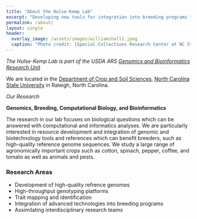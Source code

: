 ```yaml
---
title: "About the Hulse-Kemp Lab"
excerpt: "Developing new tools for integration into breeding programs "
permalink: /about/
layout: single
header:
  overlay_image: /assets/images/williamshall2.jpeg
  caption: "Photo credit: [Special Collections Research Center at NC State University Libraries](https://d.lib.ncsu.edu/collections/catalog/mc00336_Williams-Hall-July-2009#?c=&m=&s=&cv=&xywh=-801%2C-213%2C5179%2C2546)"
---
```



_The Hulse-Kemp Lab is part of the USDA ARS [Genomics and Bioinformatics Research Unit](https://www.ars.usda.gov/southeast-area/stoneville-ms/genomics-and-bioinformatics-research/people/amanda-hulse-kemp//)_

We are located in the [Department of Crop and Soil Sciences](https://cals.ncsu.edu/crop-and-soil-sciences/), [North Carolina State University](http://www.ncsu.edu/) in Raleigh, North Carolina.

_Our Research_

**Genomics, Breeding, Computational Biology, and Bioinformatics** 

The research in our lab focuses on biological questions which can be answered with computational and informatics analyses. We are particularly interested in resource development and integration of genomic and biotechnology tools and references which can benefit breeders, such as high-quality reference genome sequences. We study a large range of agronomically important crops such as cotton, spinach, pepper, coffee, and tomato as well as animals and pests.

### Research Areas
* Development of high-quality refrence genomes
* High-throughput genotyping platforms
* Trait mapping and identification
* Integration of advanced technologies into breeding programs
* Assimilating interdisciplinary research teams
